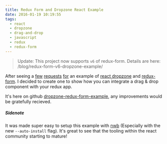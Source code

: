 ```yaml
---
title: Redux Form and Dropzone React Example
date: 2016-01-19 10:19:55
tags:
  - react
  - dropzone
  - drag-and-drop
  - javascript
  - redux
  - redux-form
---
```


> Update: This project now supports `v6` of redux-form. Details are here: /blog/redux-form-v6-dropzone-example/

After seeing a [few](https://github.com/erikras/redux-form/issues/71#issuecomment-161063527) [requests](https://github.com/erikras/redux-form/issues/71#issuecomment-155882501) [for](https://github.com/erikras/redux-form/issues/71#issuecomment-172674992) an example of [ react dropzone](https://github.com/okonet/react-dropzone) and [redux-form](https://github.com/erikras/redux-form). I decided to create one to show how you can integrate a drag & drop component with your redux app.

It's here on github [dropzone-redux-form-example](https://github.com/BBB/dropzone-redux-form-example), any improvements would be gratefully recieved.

##### Sidenote

It was made super easy to setup this example with [nwb](https://github.com/insin/nwb) (Especially with the new `--auto-install` flag). It's great to see that the tooling within the react community starting to mature!
